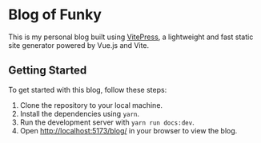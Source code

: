 # Blog of Funky

This is my personal blog built using [VitePress](https://vitepress.vuejs.org/), a lightweight and fast static
 site generator powered by Vue.js and Vite.

## Getting Started

To get started with this blog, follow these steps:

1. Clone the repository to your local machine.
2. Install the dependencies using `yarn`.
3. Run the development server with `yarn run docs:dev`.
4. Open [http://localhost:5173/blog/](http://localhost:5173/blog/) in your browser to view the blog.